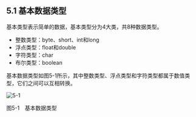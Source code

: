 ## 5.1 基本数据类型

基本类型表示简单的数据，基本类型分为4大类，共8种数据类型。

*   整数类型：byte、short、int和long
*   浮点类型：float和double
*   字符类型：char
*   布尔类型：boolean

基本数据类型如图5-1所示，其中整数类型、浮点类型和字符类型都属于数值类型，它们之间可以互相转换。

![5-1](.../assets/5-1.jpg)

图5-1　基本数据类型
